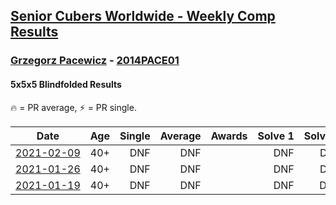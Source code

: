 <style>table {white-space: nowrap;}</style>
<link rel="stylesheet" type="text/css" href="/scw-comp/css/flags.css" />

## [Senior Cubers Worldwide - Weekly Comp Results](/scw-comp/results/)
### [Grzegorz Pacewicz](README.md) - [2014PACE01](https://www.worldcubeassociation.org/persons/2014PACE01?event=555bf)
#### 5x5x5 Blindfolded Results

<span style="white-space: nowrap;">🔥 = PR average</span>, <span style="white-space: nowrap;">⚡ = PR single</span>.

| Date | Age | Single | Average | Awards | Solve 1 | Solve 2 | Solve 3 | Video |
| :--: | :--: | --: | --: | :--: | --: | --: | --: | :-- |
| [2021-02-09](../../results/2021-02-09/555bf.md) | 40+ | DNF | DNF |  | DNF | DNF | DNF | [Desktop](https://www.facebook.com/events/426225478800941/permalink/429563351800487) / [Mobile](https://m.facebook.com/events/426225478800941?view=permalink&id=429563351800487) |
| [2021-01-26](../../results/2021-01-26/555bf.md) | 40+ | DNF | DNF |  | DNF | DNF | DNF | [Desktop](https://www.facebook.com/events/712047552829208/permalink/715001422533821) / [Mobile](https://m.facebook.com/events/712047552829208?view=permalink&id=715001422533821) |
| [2021-01-19](../../results/2021-01-19/555bf.md) | 40+ | DNF | DNF |  | DNF | DNS | DNS | [Desktop](https://www.facebook.com/events/442673873440898/permalink/445282769846675) / [Mobile](https://m.facebook.com/events/442673873440898?view=permalink&id=445282769846675) |


<!-- Global site tag (gtag.js) - Google Analytics -->
<script async src="https://www.googletagmanager.com/gtag/js?id=UA-86348435-3"></script>
<script>window.dataLayer = window.dataLayer || []; function gtag() {dataLayer.push(arguments);} gtag('js', new Date()); gtag('config', 'UA-86348435-3');</script>
